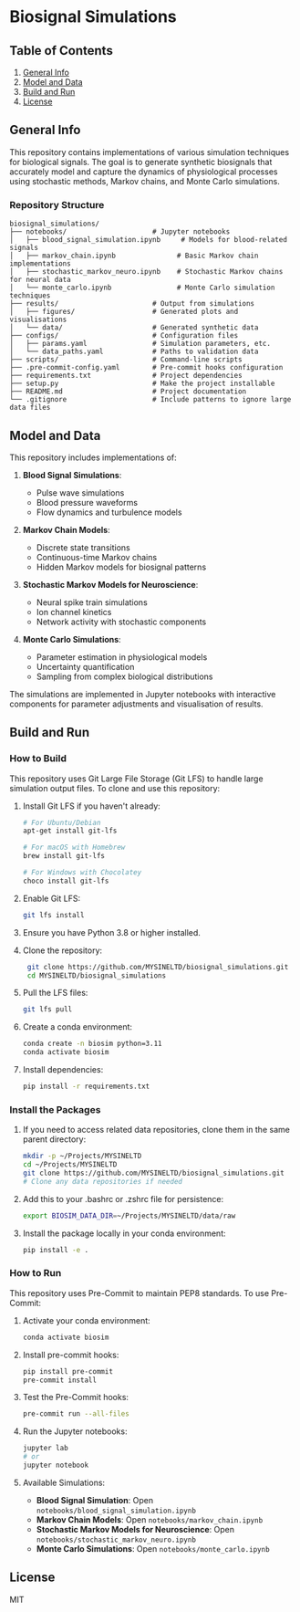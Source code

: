 <!--
-*- coding: utf-8 -*-

 Author: Jantine Broek <jantine@mysine.io>
 License: MIT
-->

# Biosignal Simulations

## Table of Contents
1. [General Info](#general-info)
2. [Model and Data](#model-and-data)
3. [Build and Run](#build-and-run)
4. [License](#license)

<a name="general-info"></a>
## General Info

This repository contains implementations of various simulation techniques for biological signals. The goal is to generate synthetic biosignals that accurately model and capture the dynamics of physiological processes using stochastic methods, Markov chains, and Monte Carlo simulations.

### Repository Structure

```
biosignal_simulations/
├── notebooks/                     # Jupyter notebooks
│   ├── blood_signal_simulation.ipynb     # Models for blood-related signals
│   ├── markov_chain.ipynb               # Basic Markov chain implementations
│   ├── stochastic_markov_neuro.ipynb    # Stochastic Markov chains for neural data
│   └── monte_carlo.ipynb                # Monte Carlo simulation techniques
├── results/                       # Output from simulations
│   ├── figures/                   # Generated plots and visualisations
│   └── data/                      # Generated synthetic data
├── configs/                       # Configuration files
│   ├── params.yaml                # Simulation parameters, etc.
│   └── data_paths.yaml            # Paths to validation data
├── scripts/                       # Command-line scripts
├── .pre-commit-config.yaml        # Pre-commit hooks configuration
├── requirements.txt               # Project dependencies
├── setup.py                       # Make the project installable
├── README.md                      # Project documentation
└── .gitignore                     # Include patterns to ignore large data files
```

<a name="model-and-data"></a>
## Model and Data

This repository includes implementations of:

1. **Blood Signal Simulations**:
   - Pulse wave simulations
   - Blood pressure waveforms
   - Flow dynamics and turbulence models

2. **Markov Chain Models**:
   - Discrete state transitions
   - Continuous-time Markov chains
   - Hidden Markov models for biosignal patterns

3. **Stochastic Markov Models for Neuroscience**:
   - Neural spike train simulations
   - Ion channel kinetics
   - Network activity with stochastic components

4. **Monte Carlo Simulations**:
   - Parameter estimation in physiological models
   - Uncertainty quantification
   - Sampling from complex biological distributions

The simulations are implemented in Jupyter notebooks with interactive components for parameter adjustments and visualisation of results.

<a name="build-and-run"></a>
## Build and Run

### How to Build

This repository uses Git Large File Storage (Git LFS) to handle large simulation output files. To clone and use this repository:

1. Install Git LFS if you haven't already:
   ```bash
   # For Ubuntu/Debian
   apt-get install git-lfs

   # For macOS with Homebrew
   brew install git-lfs

   # For Windows with Chocolatey
   choco install git-lfs
   ```

2. Enable Git LFS:
   ```bash
   git lfs install
   ```

3. Ensure you have Python 3.8 or higher installed.
4. Clone the repository:
   ```bash
    git clone https://github.com/MYSINELTD/biosignal_simulations.git
    cd MYSINELTD/biosignal_simulations
   ```

5. Pull the LFS files:
   ```bash
   git lfs pull
   ```

6. Create a conda environment:

    ```bash
    conda create -n biosim python=3.11
    conda activate biosim
    ```

7. Install dependencies:

    ```bash
    pip install -r requirements.txt
    ```

### Install the Packages

1. If you need to access related data repositories, clone them in the same parent directory:

   ```bash
   mkdir -p ~/Projects/MYSINELTD
   cd ~/Projects/MYSINELTD
   git clone https://github.com/MYSINELTD/biosignal_simulations.git
   # Clone any data repositories if needed
   ```

2. Add this to your .bashrc or .zshrc file for persistence:

   ```bash
   export BIOSIM_DATA_DIR=~/Projects/MYSINELTD/data/raw
   ```

3. Install the package locally in your conda environment:

    ```bash
    pip install -e .
    ```

### How to Run

This repository uses Pre-Commit to maintain PEP8 standards. To use Pre-Commit:

1. Activate your conda environment:

    ```bash
    conda activate biosim
    ```

2. Install pre-commit hooks:

    ```bash
    pip install pre-commit
    pre-commit install
    ```

3. Test the Pre-Commit hooks:

    ```bash
    pre-commit run --all-files
    ```

4. Run the Jupyter notebooks:

    ```bash
    jupyter lab
    # or
    jupyter notebook
    ```

5. Available Simulations:
   - **Blood Signal Simulation**: Open `notebooks/blood_signal_simulation.ipynb`
   - **Markov Chain Models**: Open `notebooks/markov_chain.ipynb`
   - **Stochastic Markov Models for Neuroscience**: Open `notebooks/stochastic_markov_neuro.ipynb`
   - **Monte Carlo Simulations**: Open `notebooks/monte_carlo.ipynb`

## License

MIT